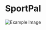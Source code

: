 # SportPal
![Example Image]([https://example.com/images/example.png](https://github.com/kaoutharBousbaa1/SportPal/blob/main/Nouveau%20projet%20(17).png)https://github.com/kaoutharBousbaa1/SportPal/blob/main/Nouveau%20projet%20(17).png)

